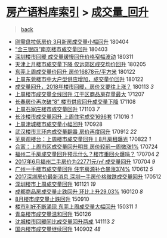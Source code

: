 [房产语料库索引](../../README.md)  > [成交量_回升](成交量_回升.md)
====
> [back](../README.md)

- [刚需盘拉低房价 3月新房成交量小幅回升](http://jkwz.applinzi.com/ittc/7088079627107173393.html#%E5%88%9A%E9%9C%80%E7%9B%98%E6%8B%89%E4%BD%8E%E6%88%BF%E4%BB%B7+3%E6%9C%88%E6%96%B0%E6%88%BF%E6%88%90%E4%BA%A4%E9%87%8F%E5%B0%8F%E5%B9%85%E5%9B%9E%E5%8D%87) 180404  
- [“金三银四”南京楼市成交量回升](http://jkwz.applinzi.com/ittc/7087774220081955856.html#%E2%80%9C%E9%87%91%E4%B8%89%E9%93%B6%E5%9B%9B%E2%80%9D%E5%8D%97%E4%BA%AC%E6%A5%BC%E5%B8%82%E6%88%90%E4%BA%A4%E9%87%8F%E5%9B%9E%E5%8D%87) 180403  
- [深圳楼市回暖 成交量缓慢回升价格窄幅波动](http://jkwz.applinzi.com/ittc/7079151700906869776.html#%E6%B7%B1%E5%9C%B3%E6%A5%BC%E5%B8%82%E5%9B%9E%E6%9A%96+%E6%88%90%E4%BA%A4%E9%87%8F%E7%BC%93%E6%85%A2%E5%9B%9E%E5%8D%87%E4%BB%B7%E6%A0%BC%E7%AA%84%E5%B9%85%E6%B3%A2%E5%8A%A8) 180311  
- [天津上月楼市成交量下降 仅远郊区成交均价回升](http://jkwz.applinzi.com/ittc/7066488236681987083.html#%E5%A4%A9%E6%B4%A5%E4%B8%8A%E6%9C%88%E6%A5%BC%E5%B8%82%E6%88%90%E4%BA%A4%E9%87%8F%E4%B8%8B%E9%99%8D+%E4%BB%85%E8%BF%9C%E9%83%8A%E5%8C%BA%E6%88%90%E4%BA%A4%E5%9D%87%E4%BB%B7%E5%9B%9E%E5%8D%87) 180205  
- [东莞上周成交量价回升 房价16878元/平方米](http://jkwz.applinzi.com/ittc/7061364668994421771.html#%E4%B8%9C%E8%8E%9E%E4%B8%8A%E5%91%A8%E6%88%90%E4%BA%A4%E9%87%8F%E4%BB%B7%E5%9B%9E%E5%8D%87+%E6%88%BF%E4%BB%B716878%E5%85%83%2F%E5%B9%B3%E6%96%B9%E7%B1%B3) 180122  
- [上周东莞楼市中大户型供应增加，成交量价回升](http://jkwz.applinzi.com/ittc/7061313390826226705.html#%E4%B8%8A%E5%91%A8%E4%B8%9C%E8%8E%9E%E6%A5%BC%E5%B8%82%E4%B8%AD%E5%A4%A7%E6%88%B7%E5%9E%8B%E4%BE%9B%E5%BA%94%E5%A2%9E%E5%8A%A0%EF%BC%8C%E6%88%90%E4%BA%A4%E9%87%8F%E4%BB%B7%E5%9B%9E%E5%8D%87) 180122  
- [成交量回升，2018年楼市回暖，房价又要往上涨？](http://jkwz.applinzi.com/ittc/7058140621347226640.html#%E6%88%90%E4%BA%A4%E9%87%8F%E5%9B%9E%E5%8D%87%EF%BC%8C2018%E5%B9%B4%E6%A5%BC%E5%B8%82%E5%9B%9E%E6%9A%96%EF%BC%8C%E6%88%BF%E4%BB%B7%E5%8F%88%E8%A6%81%E5%BE%80%E4%B8%8A%E6%B6%A8%EF%BC%9F) 180113 *3* 
- [上周楼市成交量全线回升 江干区商品房存量最大](http://jkwz.applinzi.com/ittc/7044252386569225232.html#%E4%B8%8A%E5%91%A8%E6%A5%BC%E5%B8%82%E6%88%90%E4%BA%A4%E9%87%8F%E5%85%A8%E7%BA%BF%E5%9B%9E%E5%8D%87+%E6%B1%9F%E5%B9%B2%E5%8C%BA%E5%95%86%E5%93%81%E6%88%BF%E5%AD%98%E9%87%8F%E6%9C%80%E5%A4%A7) 171207  
- [长春房价再次破“8” 楼市供应回升成交量下降](http://jkwz.applinzi.com/ittc/7033500155377091601.html#%E9%95%BF%E6%98%A5%E6%88%BF%E4%BB%B7%E5%86%8D%E6%AC%A1%E7%A0%B4%E2%80%9C8%E2%80%9D+%E6%A5%BC%E5%B8%82%E4%BE%9B%E5%BA%94%E5%9B%9E%E5%8D%87%E6%88%90%E4%BA%A4%E9%87%8F%E4%B8%8B%E9%99%8D) 171108  
- [上周石家庄楼市成交量回升](http://jkwz.applinzi.com/ittc/7031735632148300817.html#%E4%B8%8A%E5%91%A8%E7%9F%B3%E5%AE%B6%E5%BA%84%E6%A5%BC%E5%B8%82%E6%88%90%E4%BA%A4%E9%87%8F%E5%9B%9E%E5%8D%87) 171103 *7* 
- [长沙楼市成交量回升 上周住宅成交1696套](http://jkwz.applinzi.com/ittc/7025158728347812880.html#%E9%95%BF%E6%B2%99%E6%A5%BC%E5%B8%82%E6%88%90%E4%BA%A4%E9%87%8F%E5%9B%9E%E5%8D%87+%E4%B8%8A%E5%91%A8%E4%BD%8F%E5%AE%85%E6%88%90%E4%BA%A41696%E5%A5%97) 171016 *1* 
- [上周津城楼市成交量小幅回升](http://jkwz.applinzi.com/ittc/7018129893890720784.html#%E4%B8%8A%E5%91%A8%E6%B4%A5%E5%9F%8E%E6%A5%BC%E5%B8%82%E6%88%90%E4%BA%A4%E9%87%8F%E5%B0%8F%E5%B9%85%E5%9B%9E%E5%8D%87) 170928  
- [武汉楼市三环内成交量翻番 房价再度回升](http://jkwz.applinzi.com/ittc/7012342969745802256.html#%E6%AD%A6%E6%B1%89%E6%A5%BC%E5%B8%82%E4%B8%89%E7%8E%AF%E5%86%85%E6%88%90%E4%BA%A4%E9%87%8F%E7%BF%BB%E7%95%AA+%E6%88%BF%E4%BB%B7%E5%86%8D%E5%BA%A6%E5%9B%9E%E5%8D%87) 170912 *22* 
- [芜房观楼台：上周楼市成交量回升丨8月房租曝光](http://jkwz.applinzi.com/ittc/7004541742337229840.html#%E8%8A%9C%E6%88%BF%E8%A7%82%E6%A5%BC%E5%8F%B0%EF%BC%9A%E4%B8%8A%E5%91%A8%E6%A5%BC%E5%B8%82%E6%88%90%E4%BA%A4%E9%87%8F%E5%9B%9E%E5%8D%87%E4%B8%A88%E6%9C%88%E6%88%BF%E7%A7%9F%E6%9B%9D%E5%85%89) 170822 *1* 
- [合富：上周市区成交量回升明显 房价较前一周微涨1%](http://jkwz.applinzi.com/ittc/6993772916016415760.html#%E5%90%88%E5%AF%8C%EF%BC%9A%E4%B8%8A%E5%91%A8%E5%B8%82%E5%8C%BA%E6%88%90%E4%BA%A4%E9%87%8F%E5%9B%9E%E5%8D%87%E6%98%8E%E6%98%BE+%E6%88%BF%E4%BB%B7%E8%BE%83%E5%89%8D%E4%B8%80%E5%91%A8%E5%BE%AE%E6%B6%A81%25) 170724  
- [福州二手房成交量回升预示什么？楼市重回火爆吗？](http://jkwz.applinzi.com/ittc/6986511495738164229.html#%E7%A6%8F%E5%B7%9E%E4%BA%8C%E6%89%8B%E6%88%BF%E6%88%90%E4%BA%A4%E9%87%8F%E5%9B%9E%E5%8D%87%E9%A2%84%E7%A4%BA%E4%BB%80%E4%B9%88%EF%BC%9F%E6%A5%BC%E5%B8%82%E9%87%8D%E5%9B%9E%E7%81%AB%E7%88%86%E5%90%97%EF%BC%9F) 170704 *2* 
- [2017年6月福州二手房价为22771元/㎡ 成交量回升](http://jkwz.applinzi.com/ittc/6986368371388843013.html#2017%E5%B9%B46%E6%9C%88%E7%A6%8F%E5%B7%9E%E4%BA%8C%E6%89%8B%E6%88%BF%E4%BB%B7%E4%B8%BA22771%E5%85%83%2F%E3%8E%A1+%E6%88%90%E4%BA%A4%E9%87%8F%E5%9B%9E%E5%8D%87) 170704 *9* 
- [广州一手楼市成交量回升 住宅房源补仓暴涨374%](http://jkwz.applinzi.com/ittc/6978352941416055812.html#%E5%B9%BF%E5%B7%9E%E4%B8%80%E6%89%8B%E6%A5%BC%E5%B8%82%E6%88%90%E4%BA%A4%E9%87%8F%E5%9B%9E%E5%8D%87+%E4%BD%8F%E5%AE%85%E6%88%BF%E6%BA%90%E8%A1%A5%E4%BB%93%E6%9A%B4%E6%B6%A8374%25) 170612 *5* 
- [2017深圳房价最新消息 深圳一手房价格微跌成交量回升](http://jkwz.applinzi.com/ittc/6966702796714804229.html#2017%E6%B7%B1%E5%9C%B3%E6%88%BF%E4%BB%B7%E6%9C%80%E6%96%B0%E6%B6%88%E6%81%AF+%E6%B7%B1%E5%9C%B3%E4%B8%80%E6%89%8B%E6%88%BF%E4%BB%B7%E6%A0%BC%E5%BE%AE%E8%B7%8C%E6%88%90%E4%BA%A4%E9%87%8F%E5%9B%9E%E5%8D%87) 170512  
- [深圳楼市上周成交量回升](http://jkwz.applinzi.com/ittc/6903053915003552772.html#%E6%B7%B1%E5%9C%B3%E6%A5%BC%E5%B8%82%E4%B8%8A%E5%91%A8%E6%88%90%E4%BA%A4%E9%87%8F%E5%9B%9E%E5%8D%87) 161121 *19* 
- [成都商品房成交量止跌回升 环比上升29.03%](http://jkwz.applinzi.com/ittc/6789363127523214340.html#%E6%88%90%E9%83%BD%E5%95%86%E5%93%81%E6%88%BF%E6%88%90%E4%BA%A4%E9%87%8F%E6%AD%A2%E8%B7%8C%E5%9B%9E%E5%8D%87+%E7%8E%AF%E6%AF%94%E4%B8%8A%E5%8D%8729.03%25) 160120 *8* 
- [8月楼市成交量止跌回升](http://jkwz.applinzi.com/ittc/6740332275327943685.html#8%E6%9C%88%E6%A5%BC%E5%B8%82%E6%88%90%E4%BA%A4%E9%87%8F%E6%AD%A2%E8%B7%8C%E5%9B%9E%E5%8D%87) 150910  
- [楼市利好不断涌现 东莞上周成交量大幅回升](http://jkwz.applinzi.com/ittc/547650611395468928.html#%E6%A5%BC%E5%B8%82%E5%88%A9%E5%A5%BD%E4%B8%8D%E6%96%AD%E6%B6%8C%E7%8E%B0+%E4%B8%9C%E8%8E%9E%E4%B8%8A%E5%91%A8%E6%88%90%E4%BA%A4%E9%87%8F%E5%A4%A7%E5%B9%85%E5%9B%9E%E5%8D%87) 150311 *1* 
- [青岛楼市成交量温和回升](http://jkwz.applinzi.com/ittc/547650611385423833.html#%E9%9D%92%E5%B2%9B%E6%A5%BC%E5%B8%82%E6%88%90%E4%BA%A4%E9%87%8F%E6%B8%A9%E5%92%8C%E5%9B%9E%E5%8D%87) 150126  
- [沈城楼市回暖同比成交量回升两成](http://jkwz.applinzi.com/ittc/547650611379694992.html#%E6%B2%88%E5%9F%8E%E6%A5%BC%E5%B8%82%E5%9B%9E%E6%9A%96%E5%90%8C%E6%AF%94%E6%88%90%E4%BA%A4%E9%87%8F%E5%9B%9E%E5%8D%87%E4%B8%A4%E6%88%90) 141113 *2* 
- [国内楼市成交量继续回升](http://jkwz.applinzi.com/ittc/547650611372717398.html#%E5%9B%BD%E5%86%85%E6%A5%BC%E5%B8%82%E6%88%90%E4%BA%A4%E9%87%8F%E7%BB%A7%E7%BB%AD%E5%9B%9E%E5%8D%87) 140902 *48* 
